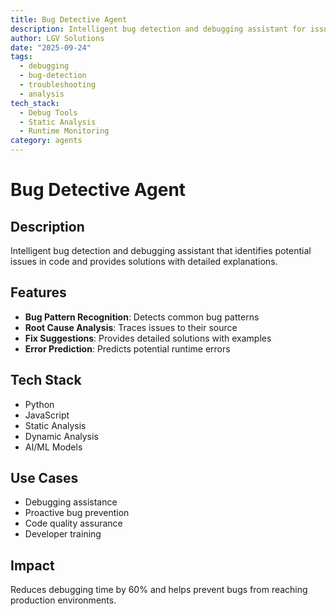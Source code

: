 ```yaml
---
title: Bug Detective Agent
description: Intelligent bug detection and debugging assistant for issue identification
author: LGV Solutions
date: "2025-09-24"
tags:
  - debugging
  - bug-detection
  - troubleshooting
  - analysis
tech_stack:
  - Debug Tools
  - Static Analysis
  - Runtime Monitoring
category: agents
---
```


# Bug Detective Agent

## Description
Intelligent bug detection and debugging assistant that identifies potential issues in code and provides solutions with detailed explanations.

## Features
- **Bug Pattern Recognition**: Detects common bug patterns
- **Root Cause Analysis**: Traces issues to their source
- **Fix Suggestions**: Provides detailed solutions with examples
- **Error Prediction**: Predicts potential runtime errors

## Tech Stack
- Python
- JavaScript
- Static Analysis
- Dynamic Analysis
- AI/ML Models

## Use Cases
- Debugging assistance
- Proactive bug prevention
- Code quality assurance
- Developer training

## Impact
Reduces debugging time by 60% and helps prevent bugs from reaching production environments.